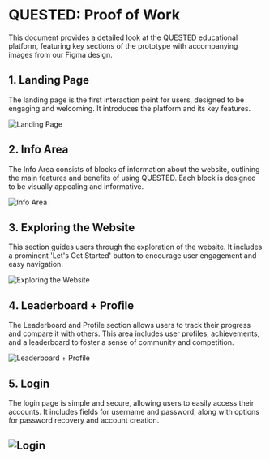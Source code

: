 # QUESTED: Proof of Work

This document provides a detailed look at the QUESTED educational platform, featuring key sections of the prototype with accompanying images from our Figma design.

## 1. Landing Page
The landing page is the first interaction point for users, designed to be engaging and welcoming. It introduces the platform and its key features.

![Landing Page](path/to/landing-page.png)

## 2. Info Area
The Info Area consists of blocks of information about the website, outlining the main features and benefits of using QUESTED. Each block is designed to be visually appealing and informative.

![Info Area](path/to/info-area.png)

## 3. Exploring the Website
This section guides users through the exploration of the website. It includes a prominent 'Let's Get Started' button to encourage user engagement and easy navigation.

![Exploring the Website](path/to/exploring-website.png)

## 4. Leaderboard + Profile
The Leaderboard and Profile section allows users to track their progress and compare it with others. This area includes user profiles, achievements, and a leaderboard to foster a sense of community and competition.

![Leaderboard + Profile](path/to/leaderboard-profile.png)

## 5. Login
The login page is simple and secure, allowing users to easily access their accounts. It includes fields for username and password, along with options for password recovery and account creation.

![Login](path/to/login.png)
---
